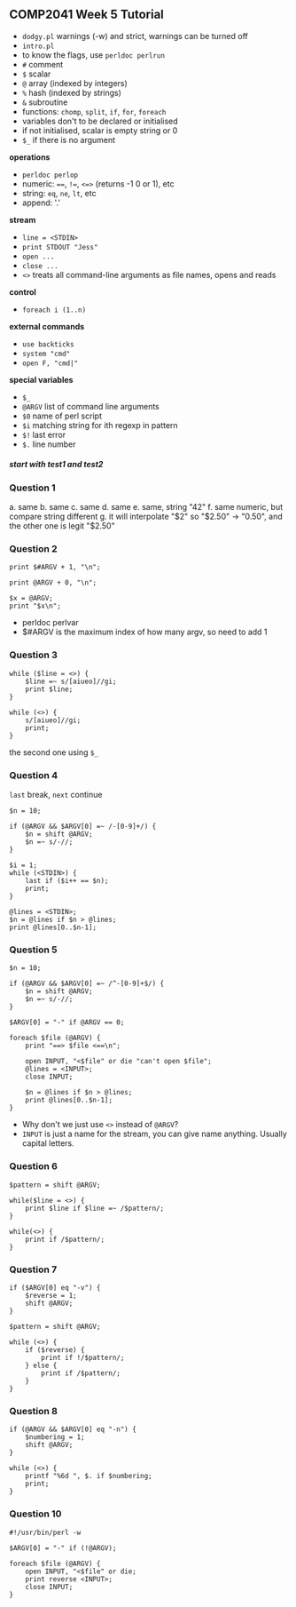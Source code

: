 ## COMP2041 Week 5 Tutorial

- `dodgy.pl` warnings (-w) and strict, warnings can be turned off
- `intro.pl`
- to know the flags, use `perldoc perlrun`
- `#` comment
- `$` scalar
- `@` array (indexed by integers)
- `%` hash (indexed by strings)
- `&` subroutine
- functions: `chomp`, `split`, `if`, `for`, `foreach`
- variables don't to be declared or initialised
- if not initialised, scalar is empty string or 0
- `$_` if there is no argument

**operations**
- `perldoc perlop`
- numeric: `==`, `!=`, `<=>` (returns -1 0 or 1), etc
- string: `eq`, `ne`, `lt`, etc
- append: '.'

**stream**
- `line = <STDIN>`
- `print STDOUT "Jess"`
- `open ...`
- `close ...`
- `<>` treats all command-line arguments as file names, opens and reads

**control**
- `foreach i (1..n)`

**external commands**
- `use backticks`
- `system "cmd"`
- `open F, "cmd|"`

**special variables**
- `$_`
- `@ARGV` list of command line arguments
- `$0` name of perl script
- `$i` matching string for ith regexp in pattern
- `$!` last error
- `$.` line number

##### start with test1 and test2

### Question 1

a. same
b. same
c. same
d. same
e. same, string "42"
f. same numeric, but compare string different
g. it will interpolate "$2" so "$2.50" -> "0.50", and the other one is legit "$2.50"

### Question 2

```
print $#ARGV + 1, "\n";

print @ARGV + 0, "\n";

$x = @ARGV;
print "$x\n";
```

- perldoc perlvar
- $#ARGV is the maximum index of how many argv, so need to add 1

### Question 3

```
while ($line = <>) {
    $line =~ s/[aiueo]//gi;
    print $line;
}

while (<>) {
    s/[aiueo]//gi;
    print;
}
```

the second one using `$_`

### Question 4

`last` break, `next` continue

```
$n = 10;

if (@ARGV && $ARGV[0] =~ /-[0-9]+/) {
    $n = shift @ARGV;
    $n =~ s/-//;
}

$i = 1;
while (<STDIN>) {
    last if ($i++ == $n);
    print;
}

@lines = <STDIN>;
$n = @lines if $n > @lines;
print @lines[0..$n-1];
```

### Question 5

```
$n = 10;

if (@ARGV && $ARGV[0] =~ /^-[0-9]+$/) {
    $n = shift @ARGV;
    $n =~ s/-//;
}

$ARGV[0] = "-" if @ARGV == 0;

foreach $file (@ARGV) {
    print "==> $file <==\n";

    open INPUT, "<$file" or die "can't open $file";
    @lines = <INPUT>;
    close INPUT;

    $n = @lines if $n > @lines;
    print @lines[0..$n-1];
}

```

- Why don't we just use `<>` instead of `@ARGV`?
- `INPUT` is just a name for the stream, you can give name anything. Usually capital letters.

### Question 6

```
$pattern = shift @ARGV;

while($line = <>) {
    print $line if $line =~ /$pattern/;
}

while(<>) {
    print if /$pattern/;
}
```

### Question 7

```
if ($ARGV[0] eq "-v") {
    $reverse = 1;
    shift @ARGV;
}

$pattern = shift @ARGV;

while (<>) {
    if ($reverse) {
        print if !/$pattern/;
    } else {
        print if /$pattern/;
    }
}
```

### Question 8

```
if (@ARGV && $ARGV[0] eq "-n") {
    $numbering = 1;
    shift @ARGV;
}

while (<>) {
    printf "%6d ", $. if $numbering;
    print;
}
```

### Question 10

```
#!/usr/bin/perl -w

$ARGV[0] = "-" if (!@ARGV);

foreach $file (@ARGV) {
    open INPUT, "<$file" or die;
    print reverse <INPUT>;
    close INPUT;
}
```
